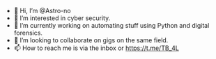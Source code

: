 - 👋 Hi, I’m @Astro-no
- 👀 I’m interested in cyber security.
- 🌱 I’m currently working on automating stuff using Python and digital forensics.
- 💞️ I’m looking to collaborate on gigs on the same field.
- 📫 How to reach me is via the inbox or https://t.me/TB_4L

<!---
Astro-no/Astro-no is a ✨ special ✨ repository because its `README.md` (this file) appears on your GitHub profile.
You can click the Preview link to take a look at your changes.
--->
